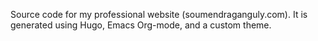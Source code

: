 Source code for my professional website (soumendraganguly.com). It is generated using Hugo, Emacs Org-mode, and a custom theme.
